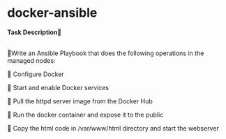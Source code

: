 # docker-ansible
<strong>Task Description📄</strong>
<br>
<br>

🔰Write an Ansible Playbook that does the following operations in the managed nodes:<br>

🔹 Configure Docker<br>

🔹 Start and enable Docker services<br>

🔹 Pull the httpd server image from the Docker Hub<br>

🔹 Run the docker container and expose it to the public<br>

🔹 Copy the html code in /var/www/html directory and start the webserver<br>

